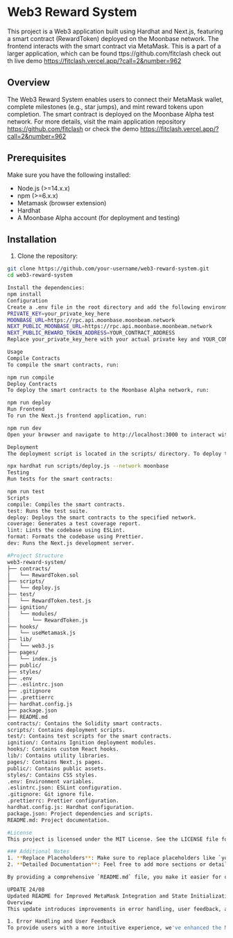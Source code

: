 # Web3 Reward System

This project is a Web3 application built using Hardhat and Next.js, featuring a smart contract (RewardToken) deployed on the Moonbase network. The frontend interacts with the smart contract via MetaMask. This is a part of a larger application, which can be found ttps://github.com/fitclash check out th live demo https://fitclash.vercel.app/?call=2&number=962


## Overview

The Web3 Reward System enables users to connect their MetaMask wallet, complete milestones (e.g., star jumps), and mint reward tokens upon completion. The smart contract is deployed on the Moonbase Alpha test network. For more details, visit the main application repository https://github.com/fitclash
or check the demo https://fitclash.vercel.app/?call=2&number=962

## Prerequisites

Make sure you have the following installed:

- Node.js (>=14.x.x)
- npm (>=6.x.x)
- Metamask (browser extension)
- Hardhat
- A Moonbase Alpha account (for deployment and testing)

## Installation

1. Clone the repository:

```bash
git clone https://github.com/your-username/web3-reward-system.git
cd web3-reward-system

Install the dependencies:
npm install
Configuration
Create a .env file in the root directory and add the following environment variables:
PRIVATE_KEY=your_private_key_here
MOONBASE_URL=https://rpc.api.moonbase.moonbeam.network
NEXT_PUBLIC_MOONBASE_URL=https://rpc.api.moonbase.moonbeam.network
NEXT_PUBLIC_REWARD_TOKEN_ADDRESS=YOUR_CONTRACT_ADDRESS
Replace your_private_key_here with your actual private key and YOUR_CONTRACT_ADDRESS with the actual contract address after deployment.

Usage
Compile Contracts
To compile the smart contracts, run:

npm run compile
Deploy Contracts
To deploy the smart contracts to the Moonbase Alpha network, run:

npm run deploy
Run Frontend
To run the Next.js frontend application, run:

npm run dev
Open your browser and navigate to http://localhost:3000 to interact with the application.

Deployment
The deployment script is located in the scripts/ directory. To deploy the RewardToken contract, use:

npx hardhat run scripts/deploy.js --network moonbase
Testing
Run tests for the smart contracts:

npm run test
Scripts
compile: Compiles the smart contracts.
test: Runs the test suite.
deploy: Deploys the smart contracts to the specified network.
coverage: Generates a test coverage report.
lint: Lints the codebase using ESLint.
format: Formats the codebase using Prettier.
dev: Runs the Next.js development server.

#Project Structure
web3-reward-system/
├── contracts/
│   └── RewardToken.sol
├── scripts/
│   └── deploy.js
├── test/
│   └── RewardToken.test.js
├── ignition/
│   └── modules/
│       └── RewardToken.js
├── hooks/
│   └── useMetamask.js
├── lib/
│   └── web3.js
├── pages/
│   └── index.js
├── public/
├── styles/
├── .env
├── .eslintrc.json
├── .gitignore
├── .prettierrc
├── hardhat.config.js
├── package.json
├── README.md
contracts/: Contains the Solidity smart contracts.
scripts/: Contains deployment scripts.
test/: Contains test scripts for the smart contracts.
ignition/: Contains Ignition deployment modules.
hooks/: Contains custom React hooks.
lib/: Contains utility libraries.
pages/: Contains Next.js pages.
public/: Contains public assets.
styles/: Contains CSS styles.
.env: Environment variables.
.eslintrc.json: ESLint configuration.
.gitignore: Git ignore file.
.prettierrc: Prettier configuration.
hardhat.config.js: Hardhat configuration.
package.json: Project dependencies and scripts.
README.md: Project documentation.

#License
This project is licensed under the MIT License. See the LICENSE file for more details.

### Additional Notes
1. **Replace Placeholders**: Make sure to replace placeholders like `your_private_key_here`, `YOUR_CONTRACT_ADDRESS`, and `https://github.com/your-username/web3-reward-system.git` with actual values.
2. **Detailed Documentation**: Feel free to add more sections or details as needed, such as contributing guidelines, FAQs, or detailed usage examples.

By providing a comprehensive `README.md` file, you make it easier for others to understand, set up, and use your

UPDATE 24/08
Updated README for Improved MetaMask Integration and State Initialization
Overview
This update introduces improvements in error handling, user feedback, and state initialization for the MetaMask integration in our application. The changes include implementing toast notifications for better user feedback and initializing state variables with meaningful default values to enhance the user experience.

1. Error Handling and User Feedback
To provide users with a more intuitive experience, we've enhanced the MetaMask integration logic to include user-friendly error messages and notifications. This ensures users are promptly informed of any issues, such as when MetaMask is not detected.

